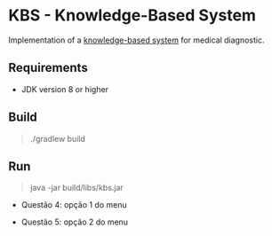 # KBS - Knowledge-Based System

Implementation of a [knowledge-based system](https://en.wikipedia.org/wiki/Knowledge-based_systems) for medical diagnostic.

## Requirements

- JDK version 8 or higher

## Build

> ./gradlew build

## Run

> java -jar build/libs/kbs.jar

- Questão 4: opção 1 do menu

- Questão 5: opção 2 do menu
